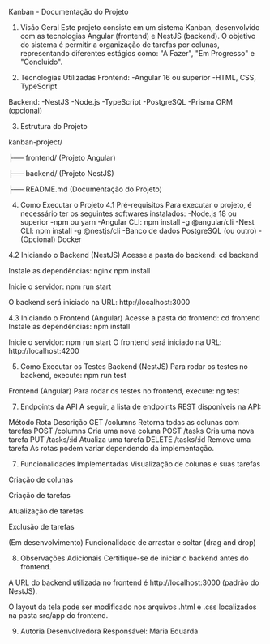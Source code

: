 Kanban - Documentação do Projeto
1. Visão Geral
Este projeto consiste em um sistema Kanban, desenvolvido com as tecnologias Angular (frontend) e NestJS (backend). O objetivo do sistema é permitir a organização de tarefas por colunas, representando diferentes estágios como: "A Fazer", "Em Progresso" e "Concluído".

2. Tecnologias Utilizadas
Frontend:
-Angular 16 ou superior
-HTML, CSS, TypeScript

Backend:
-NestJS
-Node.js
-TypeScript
-PostgreSQL
-Prisma ORM (opcional)

3. Estrutura do Projeto

kanban-project/

├── frontend/        (Projeto Angular)

├── backend/         (Projeto NestJS)

├── README.md        (Documentação do Projeto)

4. Como Executar o Projeto
4.1 Pré-requisitos
Para executar o projeto, é necessário ter os seguintes softwares instalados:
-Node.js 18 ou superior
-npm ou yarn
-Angular CLI: npm install -g @angular/cli
-Nest CLI: npm install -g @nestjs/cli
-Banco de dados PostgreSQL (ou outro)
-(Opcional) Docker

4.2 Iniciando o Backend (NestJS)
Acesse a pasta do backend:
cd backend

Instale as dependências:
nginx
npm install

Inicie o servidor:
npm run start

O backend será iniciado na URL: http://localhost:3000

4.3 Iniciando o Frontend (Angular)
Acesse a pasta do frontend:
cd frontend
Instale as dependências:
npm install

Inicie o servidor:
npm run start
O frontend será iniciado na URL: http://localhost:4200

5. Como Executar os Testes
Backend (NestJS)
Para rodar os testes no backend, execute:
npm run test

Frontend (Angular)
Para rodar os testes no frontend, execute:
ng test

7. Endpoints da API
A seguir, a lista de endpoints REST disponíveis na API:

Método	Rota	Descrição
GET	/columns	Retorna todas as colunas com tarefas
POST	/columns	Cria uma nova coluna
POST	/tasks	Cria uma nova tarefa
PUT	/tasks/:id	Atualiza uma tarefa
DELETE	/tasks/:id	Remove uma tarefa
As rotas podem variar dependendo da implementação.

7. Funcionalidades Implementadas
Visualização de colunas e suas tarefas

Criação de colunas

Criação de tarefas

Atualização de tarefas

Exclusão de tarefas

(Em desenvolvimento) Funcionalidade de arrastar e soltar (drag and drop)

8. Observações Adicionais
Certifique-se de iniciar o backend antes do frontend.

A URL do backend utilizada no frontend é http://localhost:3000 (padrão do NestJS).

O layout da tela pode ser modificado nos arquivos .html e .css localizados na pasta src/app do frontend.

9. Autoria
Desenvolvedora Responsável:
Maria Eduarda
